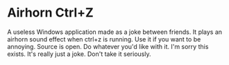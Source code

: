 # Airhorn Ctrl+Z

A useless Windows application made as a joke between friends. It plays an airhorn sound effect when ctrl+z is running. Use it if you want to be annoying. Source is open. Do whatever you'd like with it. I'm sorry this exists. It's really just a joke. Don't take it seriously.
